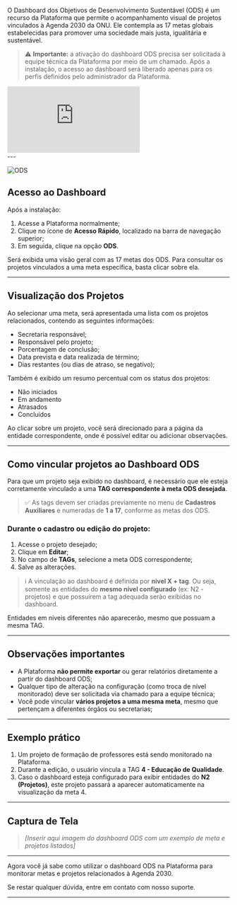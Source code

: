 O Dashboard dos Objetivos de Desenvolvimento Sustentável (ODS) é um recurso da Plataforma que permite o acompanhamento visual de projetos vinculados à Agenda 2030 da ONU. Ele contempla as 17 metas globais estabelecidas para promover uma sociedade mais justa, igualitária e sustentável.

> ⚠️ **Importante:** a ativação do dashboard ODS precisa ser solicitada à equipe técnica da Plataforma por meio de um chamado. Após a instalação, o acesso ao dashboard será liberado apenas para os perfis definidos pelo administrador da Plataforma.

<div class="video-container">
  <iframe
    src="https://player.vimeo.com/video/1121549298"
    title="Tutoria Vimeo"
    frameborder="0"
    allow="autoplay; fullscreen; picture-in-picture"
    allowfullscreen>
  </iframe>
</div>
---

![ODS](https://github.com/user-attachments/assets/5ec20907-3bb8-4933-aaaf-d52e637e4068)

## Acesso ao Dashboard

Após a instalação:

1. Acesse a Plataforma normalmente;
2. Clique no ícone de **Acesso Rápido**, localizado na barra de navegação superior;
3. Em seguida, clique na opção **ODS**.

Será exibida uma visão geral com as 17 metas dos ODS. Para consultar os projetos vinculados a uma meta específica, basta clicar sobre ela.

---

## Visualização dos Projetos

Ao selecionar uma meta, será apresentada uma lista com os projetos relacionados, contendo as seguintes informações:

* Secretaria responsável;
* Responsável pelo projeto;
* Porcentagem de conclusão;
* Data prevista e data realizada de término;
* Dias restantes (ou dias de atraso, se negativo);

Também é exibido um resumo percentual com os status dos projetos:

* Não iniciados
* Em andamento
* Atrasados
* Concluídos

Ao clicar sobre um projeto, você será direcionado para a página da entidade correspondente, onde é possível editar ou adicionar observações.

---

## Como vincular projetos ao Dashboard ODS

Para que um projeto seja exibido no dashboard, é necessário que ele esteja corretamente vinculado a uma **TAG correspondente à meta ODS desejada**.

> ✅ As tags devem ser criadas previamente no menu de **Cadastros Auxiliares** e numeradas de **1 a 17**, conforme as metas dos ODS.

### Durante o cadastro ou edição do projeto:

1. Acesse o projeto desejado;
2. Clique em **Editar**;
3. No campo de **TAGs**, selecione a meta ODS correspondente;
4. Salve as alterações.

> ℹ️ A vinculação ao dashboard é definida por **nivel X + tag**. Ou seja, somente as entidades do **mesmo nível configurado** (ex: N2 - projetos) e que possuírem a tag adequada serão exibidas no dashboard.

Entidades em níveis diferentes não aparecerão, mesmo que possuam a mesma TAG.

---

## Observações importantes

* A Plataforma **não permite exportar** ou gerar relatórios diretamente a partir do dashboard ODS;
* Qualquer tipo de alteração na configuração (como troca de nível monitorado) deve ser solicitada via chamado para a equipe técnica;
* Você pode vincular **vários projetos a uma mesma meta**, mesmo que pertençam a diferentes órgãos ou secretarias;

---

## Exemplo prático

1. Um projeto de formação de professores está sendo monitorado na Plataforma.
2. Durante a edição, o usuário vincula a TAG **4 - Educação de Qualidade**.
3. Caso o dashboard esteja configurado para exibir entidades do **N2 (Projetos)**, este projeto passará a aparecer automaticamente na visualização da meta 4.

---

## Captura de Tela

> *[Inserir aqui imagem do dashboard ODS com um exemplo de meta e projetos listados]*

---

Agora você já sabe como utilizar o dashboard ODS na Plataforma para monitorar metas e projetos relacionados à Agenda 2030.

Se restar qualquer dúvida, entre em contato com nosso suporte.

---
